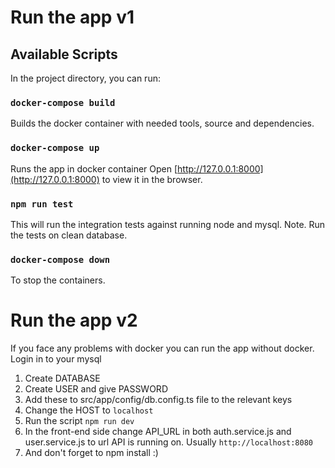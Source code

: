 # Run the app v1
## Available Scripts

In the project directory, you can run:

### `docker-compose build`

Builds the docker container with needed tools, source and dependencies.

### `docker-compose up`

Runs the app in docker container
Open [http://127.0.0.1:8000](http://127.0.0.1:8000) to view it in the browser.

### `npm run test`

This will run the integration tests against running node and mysql. 
Note. Run the tests on clean database. 

### `docker-compose down`

To stop the containers.

# Run the app v2
If you face any problems with docker you can run the app without docker. 
Login in to your mysql 
  1. Create DATABASE
  2. Create USER and give PASSWORD
  3. Add these to src/app/config/db.config.ts file to the relevant keys
  4. Change the HOST to `localhost`
  5. Run the script `npm run dev`
  6. In the front-end side change API_URL in both auth.service.js and user.service.js to url API is running on. Usually `http://localhost:8080` 
  7. And don't forget to npm install :)
